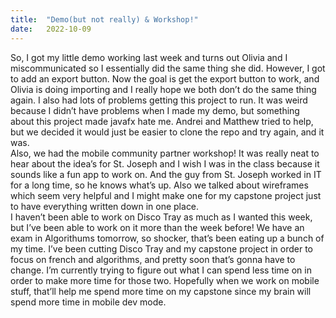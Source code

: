 ```yaml
---
title:  "Demo(but not really) & Workshop!"
date:   2022-10-09
---
```


So, I got my little demo working last week and turns out Olivia and I miscommunicated so I essentially did the same thing she did. However, I got to add an export button. Now the goal is get the export button to work, and Olivia is doing importing and I really hope we both don’t do the same thing again. I also had lots of problems getting this project to run. It was weird because I didn’t have problems when I made my demo, but something about this project made javafx hate me. Andrei and Matthew tried to help, but we decided it would just be easier to clone the repo and try again, and it was. <br />
Also, we had the mobile community partner workshop! It was really neat to hear about the idea’s for St. Joseph and I wish I was in the class because it sounds like a fun app to work on. And the guy from St. Joseph worked in IT for a long time, so he knows what’s up. Also we talked about wireframes which seem very helpful and I might make one for my capstone project just to have everything written down in one place. <br />
I haven’t been able to work on Disco Tray as much as I wanted this week, but I’ve been able to work on it more than the week before! We have an exam in Algorithums tomorrow, so shocker, that’s been eating up a bunch of my time. I’ve been cutting Disco Tray and my capstone project in order to focus on french and algorithms, and pretty soon that’s gonna have to change. I’m currently trying to figure out what I can spend less time on in order to make more time for those two. Hopefully when we work on mobile stuff, that’ll help me spend more time on my capstone since my brain will spend more time in mobile dev mode. <br />
